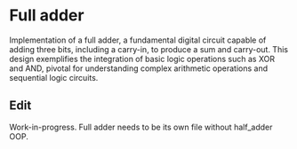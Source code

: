# Full adder

Implementation of a full adder, a fundamental digital circuit capable of adding three bits, including a carry-in, to produce a sum and carry-out. This design exemplifies the integration of basic logic operations such as XOR and AND, pivotal for understanding complex arithmetic operations and sequential logic circuits.

## Edit

Work-in-progress. Full adder needs to be its own file without half_adder OOP.